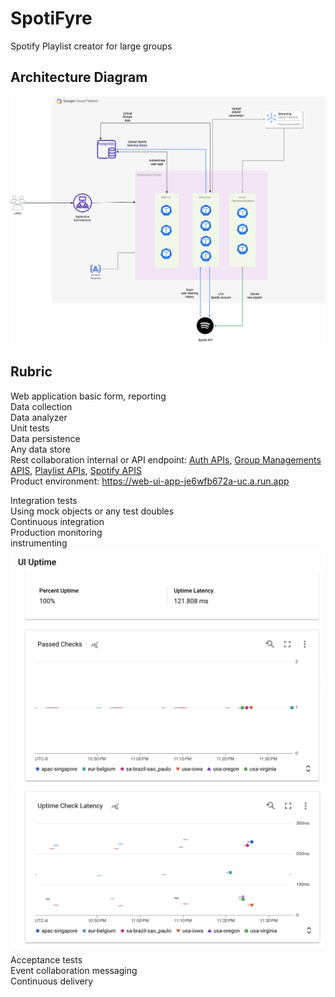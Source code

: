 # SpotiFyre
Spotify Playlist creator for large groups

## Architecture Diagram
![Architecture Diagram](https://github.com/CSCI-5828-Foundations-Sftware-Engr/SpotiFyre/blob/main/Architecture_diagram.png?raw=true)

## Rubric 

Web application basic form, reporting <br>
Data collection <br>
Data analyzer <br>
Unit tests <br>
Data persistence <br>
Any data store <br>
Rest collaboration internal or API endpoint: [Auth APIs](https://github.com/CSCI-5828-Foundations-Sftware-Engr/SpotiFyre/blob/main/services/login_backend/auth.py), [Group Managements APIS](https://github.com/CSCI-5828-Foundations-Sftware-Engr/SpotiFyre/blob/main/services/login_backend/main.py), [Playlist APIs](https://github.com/CSCI-5828-Foundations-Sftware-Engr/SpotiFyre/blob/main/services/login_backend/playlist.py), [Spotify APIS](https://github.com/CSCI-5828-Foundations-Sftware-Engr/SpotiFyre/blob/main/services/login_backend/spotify_login.py) <br>
Product environment: https://web-ui-app-je6wfb672a-uc.a.run.app <br>

Integration tests <br>
Using mock objects or any test doubles <br>
Continuous integration <br>
Production monitoring <br>
instrumenting <br>
![](/monitoring_1.png)
![](/monitoring_2.png)
Acceptance tests <br>
Event collaboration messaging <br>
Continuous delivery <br>